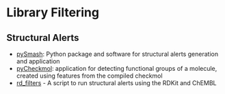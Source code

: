 # Library Filtering

## Structural Alerts

- [pySmash](https://github.com/kotori-y/pySmash): Python package and software for structural alerts generation and application
- [pyCheckmol](https://github.com/jeffrichardchemistry/pyCheckmol): application for detecting functional groups of a molecule, created using features from the compiled checkmol
- [rd_filters](https://github.com/PatWalters/rd_filters) - A script to run structural alerts using the RDKit and ChEMBL
